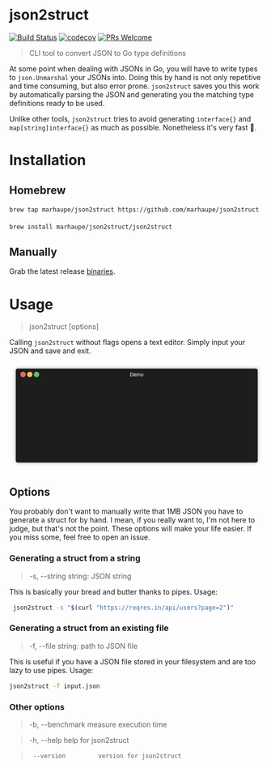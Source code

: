 # json2struct


[![Build Status](https://travis-ci.com/marhaupe/json2struct.svg?branch=master)](https://travis-ci.com/marhaupe/json2struct)
[![codecov](https://codecov.io/gh/marhaupe/json2struct/branch/master/graph/badge.svg)](https://codecov.io/gh/marhaupe/json2struct)
[![PRs Welcome](https://img.shields.io/badge/PRs-welcome-brightgreen.svg?style=flat-square)](http://makeapullrequest.com) 
<!-- [![GoDoc](https://godoc.org/github.com/marhaupe/json2struct?status.svg)](https://godoc.org/github.com/marhaupe/json2struct) -->

> CLI tool to convert JSON to Go type definitions

At some point when dealing with JSONs in Go, you will have to write types to `json.Unmarshal` your JSONs into. Doing this by hand is not only repetitive and time consuming, but also error prone. `json2struct` saves you this work by automatically parsing the JSON and generating you the matching type definitions ready to be used.

Unlike other tools, `json2struct` tries to avoid generating `interface{}` and `map[string]interface{}` as much as possible. Nonetheless it's very fast 🚀.

# Installation

## Homebrew

```bash
brew tap marhaupe/json2struct https://github.com/marhaupe/json2struct 

brew install marhaupe/json2struct/json2struct
```


## Manually

Grab the latest release [binaries](https://github.com/marhaupe/json2struct/releases). 


# Usage

> json2struct [options]

Calling `json2struct` without flags opens a text editor. Simply input your JSON and save and exit. 

![Example](.github/demo.gif)

## Options
You probably don't want to manually write that 1MB JSON you have to generate a struct for by hand. I mean, if you really want to, I'm not here to judge, but that's not the point. These options will make your life easier. If you miss some, feel free to open an issue.


### Generating a struct from a string
>  -s, --string string:   JSON string

This is basically your bread and butter thanks to pipes. Usage:
```bash
 json2struct -s "$(curl "https://reqres.in/api/users?page=2")"
```
### Generating a struct from an existing file
>  -f, --file string:     path to JSON file 

This is useful if you have a JSON file stored in your filesystem and are too lazy to use pipes. Usage:
```bash
json2struct -f input.json
```

### Other options
> -b, --benchmark       measure execution time

> -h, --help            help for json2struct

>      --version         version for json2struct
